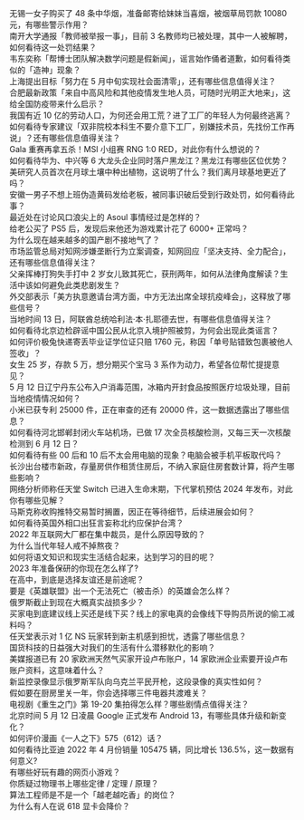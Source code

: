 无锡一女子购买了 48 条中华烟，准备邮寄给妹妹当喜烟，被烟草局罚款 10080 元，有哪些警示作用？  
南开大学通报「教师被举报一事」，目前 3 名教师均已被处理，其中一人被解聘，如何看待这一处罚结果？  
韦东奕称「帮博士团队解决数学问题是假新闻」，谣言始作俑者道歉，如何看待类似的「造神」现象？  
上海提出目标「努力在 5 月中旬实现社会面清零」，还有哪些信息值得关注？  
合肥最新政策「来自中高风险和其他疫情发生地人员，可随时光明正大地来」，这给全国防疫带来什么启示？  
我国有近 10 亿的劳动人口，为何还会用工荒？进了工厂的年轻人为何最终逃离？  
如何看待专家建议「双非院校本科生不要介意下工厂，别嫌技术员，先找份工作再说」？还有哪些信息值得关注？  
Gala 重赛再拿五杀！MSI 小组赛 RNG 1:0 RED，对此你有什么想说的？  
如何看待华为、中兴等 6 大龙头企业同时落户黑龙江？黑龙江有哪些区位优势？  
美研究人员首次在月球土壤中种出植物，这说明了什么？我们离月球基地更近了吗？  
安徽一男子不想上班伪造黄码发给老板，被同事识破后受到行政处罚，如何看待此事？  
最近处在讨论风口浪尖上的 Asoul 事情经过是怎样的？  
给老公买了 PS5 后，发现后来他还为游戏累计花了 6000+ 正常吗？  
为什么现在越来越多的国产剧不接地气了？  
市场监管总局对知网涉嫌垄断行为立案调查，知网回应「坚决支持、全力配合」，还有哪些信息值得关注？  
父亲挥棒打狗失手打中 2 岁女儿致其死亡，获刑两年，如何从法律角度解读？生活中该如何避免此类悲剧发生？  
外交部表示「美方执意邀请台湾方面，中方无法出席全球抗疫峰会」，这释放了哪些信号？  
当地时间 13 日，阿联酋总统哈利法·本·扎耶德去世，有哪些信息值得关注？  
如何看待北京边检辟谣中国公民从北京入境护照被剪，为何会出现此类谣言？  
如何评价极兔快递寄丢毕业证学位证只赔 1760 元，称因「单号贴错致包裹被他人签收」？  
女生 25 岁，存款 5 万，想分期买个宝马 3 系作为动力，希望各位帮忙提提意见？  
5 月 12 日辽宁丹东公布入户消毒范围，冰箱内开封食品按照医疗垃圾处理，目前当地疫情情况如何？  
小米已获专利 25000 件，正在审查的还有 20000 件，这一数据透露出了哪些信息？  
如何看待河北邯郸封闭火车站机场，已做 17 次全员核酸检测，又每三天一次核酸检测到 6 月 12 日？  
如何看待有些 00 后和 10 后不太会用电脑的现象？电脑会被手机平板取代吗？  
长沙出台楼市新政，存量房供作租赁住房后，不纳入家庭住房套数计算，将产生哪些影响？  
网络分析师称任天堂 Switch 已进入生命末期，下代掌机预估 2024 年发布，对此你有哪些见解？  
马斯克称收购推特交易暂时搁置，因正在等待细节，后续进展会如何？  
如何看待英国外相口出狂言妄称北约应保护台湾？  
2022 年互联网大厂都在集中裁员，是什么原因导致的？  
为什么当代年轻人戒不掉熬夜？  
如何将语文知识和现实生活结合起来，达到学习的目的呢？  
2023 年准备保研的你现在怎么样了?  
在高中，到底是选择友谊还是前途呢？  
要是《英雄联盟》出一个无法死亡（被击杀）的英雄会怎么样？  
俄罗斯截止到现在大概真实战损多少？  
买家电到底建议线上买还是线下买？线上的家电真的会像线下导购员所说的偷工减料吗？  
任天堂表示对 1 亿 NS 玩家转到新主机感到担忧，透露了哪些信息？  
国货科技的日益强大对我们的生活有什么潜移默化的影响？  
美媒报道已有 20 家欧洲天然气买家开设卢布账户，14 家欧洲企业索要开设卢布账户资料，这意味着什么？  
新监控录像显示俄罗斯军队向乌克兰平民开枪，这段录像的真实性如何？  
假如要在厨房里关一年，你会选择哪三件电器共渡难关？  
电视剧《重生之门》第 19-20 集拍得怎么样？哪些剧情点值得关注？  
北京时间 5 月 12 日凌晨 Google 正式发布 Android 13，有哪些具体升级和新变化？  
如何评价漫画《一人之下》575（612）话？  
如何看待比亚迪 2022 年 4 月份销量 105475 辆，同比增长 136.5%，这一数据有何意义?  
有哪些好玩有趣的网页小游戏？  
你质疑过物理书上哪些定律 / 定理 / 原理？  
算法工程师是不是一个「越老越吃香」的岗位？  
为什么有人在说 618 显卡会降价？  
